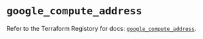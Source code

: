 # `google_compute_address`

Refer to the Terraform Registory for docs: [`google_compute_address`](https://registry.terraform.io/providers/hashicorp/google/4.72.0/docs/resources/compute_address).
